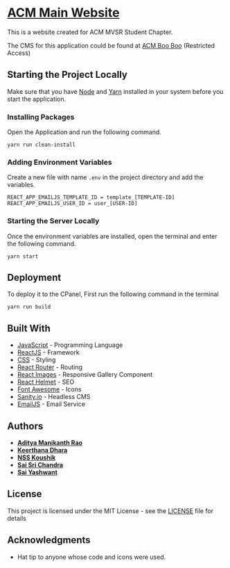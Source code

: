# [ACM Main Website](https://mvsr.acm.org/)

This is a website created for ACM MVSR Student Chapter.

The CMS for this application could be found at [ACM Boo Boo](https://acm-boo-boo.sanity.studio/) (Restricted Access)

## Starting the Project Locally

Make sure that you have [Node](https://nodejs.org/en/) and [Yarn](https://yarnpkg.com/) installed in your system before you start the application.

### Installing Packages

Open the Application and run the following command.

```
yarn run clean-install
```

### Adding Environment Variables

Create a new file with name ```.env``` in the project directory and add the variables.

```
REACT_APP_EMAILJS_TEMPLATE_ID = template_[TEMPLATE-ID]
REACT_APP_EMAILJS_USER_ID = user_[USER-ID]
```

### Starting the Server Locally

Once the environment variables are installed, open the terminal and enter the following command.    

```
yarn start
```

## Deployment

To deploy it to the CPanel, First run the following command in the terminal

```
yarn run build
```

## Built With

* [JavaScript](https://developer.mozilla.org/en-US/docs/Web/JavaScript) - Programming Language
* [ReactJS](https://reactjs.org/) - Framework
* [CSS](https://developer.mozilla.org/en-US/docs/Web/CSS) - Styling
* [React Router](https://reactrouter.com/) - Routing 
* [React Images](https://www.npmjs.com/package/react-images) - Responsive Gallery Component
* [React Helmet](https://www.npmjs.com/package/react-helmet) - SEO
* [Font Awesome](https://fontawesome.com/) - Icons
* [Sanity.io](https://www.sanity.io/docs) - Headless CMS
* [EmailJS](https://www.emailjs.com/) - Email Service

## Authors

* [**Aditya Manikanth Rao**](https://github.com/AdityaManikanth2180)
* [**Keerthana Dhara**](https://github.com/Keerthana-dhara)
* [**NSS Koushik**](https://github.com/nssk1999)
* [**Sai Sri Chandra**](https://github.com/SaiSrichandra)
* [**Sai Yashwant**](https://github.com/saiyashwant07)

## License

This project is licensed under the MIT License - see the [LICENSE](LICENSE) file for details

## Acknowledgments

* Hat tip to anyone whose code and icons were used.

